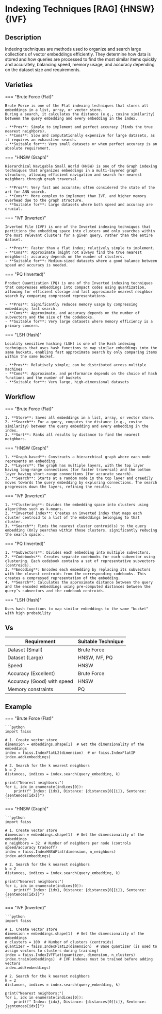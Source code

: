 # Indexing Techniques [RAG] {HNSW} {IVF}

## Description

Indexing techniques are methods used to organize and search large collections of vector embeddings efficiently.
They determine how data is stored and how queries are processed to find the most similar items quickly and accurately, balancing speed, memory usage, and accuracy depending on the dataset size and requirements.

## Varieties

=== "Brute Force (Flat)"

    Brute Force is one of the Flat indexing techniques that stores all embeddings in a list, array, or vector store.
    During a search, it calculates the distance (e.g., cosine similarity) between the query embedding and every embedding in the index.

    - **Pros**: Simple to implement and perfect accuracy (finds the true nearest neighbors).
    - **Cons**: Slow and computationally expensive for large datasets, as it requires an exhaustive search.
    - **Suitable for**: Very small datasets or when perfect accuracy is an absolute requirement.

=== "HNSW (Graph)"

    Hierarchical Navigable Small World (HNSW) is one of the Graph indexing techniques that organizes embeddings in a multi-layered graph structure, allowing efficient navigation and search for nearest neighbors through graph traversal.

    - **Pros**: Very fast and accurate; often considered the state of the art for ANN search.
    - **Cons**: More complex to implement than IVF, and higher memory overhead due to the graph structure.
    - **Suitable for**: Large datasets where both speed and accuracy are crucial.

=== "IVF (Inverted)"

    Inverted File (IVF) is one of the Inverted indexing techniques that partitions the embedding space into clusters and only searches within the most relevant clusters for a given query, rather than the entire dataset.

    - **Pros**: Faster than a flat index; relatively simple to implement.
    - **Cons**: Approximate (might not always find the true nearest neighbors); accuracy depends on the number of clusters.
    - **Suitable for**: Medium-sized datasets where a good balance between speed and accuracy is needed.

=== "PQ (Inverted)"

    Product Quantization (PQ) is one of the Inverted indexing techniques that compresses embeddings into compact codes using quantization, allowing for efficient storage and fast approximate nearest neighbor search by comparing compressed representations.

    - **Pros**: Significantly reduces memory usage by compressing embeddings; fast search.
    - **Cons**: Approximate, and accuracy depends on the number of subvectors and the size of the codebooks.
    - **Suitable for**: Very large datasets where memory efficiency is a primary concern.

=== "LSH (Hash)"

    Locality sensitive hashing (LSH) is one of the Hash indexing techniques that uses hash functions to map similar embeddings into the same buckets, enabling fast approximate search by only comparing items within the same bucket.

    - **Pros**: Relatively simple; can be distributed across multiple machines
    - **Cons**: Approximate, and performance depends on the choice of hash functions and the number of buckets
    - **Suitable for**: Very large, high-dimensional datasets

## Workflow

=== "Brute Force (Flat)"

    1. **Store**: Saves all embeddings in a list, array, or vector store.
    2. **Search**: For a query, computes the distance (e.g., cosine similarity) between the query embedding and every embedding in the index.
    3. **Sort**: Ranks all results by distance to find the nearest neighbors.

=== "HNSW (Graph)"

    1. **Graph-based**: Constructs a hierarchical graph where each node represents an embedding.
    2. **Layers**: The graph has multiple layers, with the top layer having long-range connections (for faster traversal) and the bottom layer having short-range connections (for accurate search).
    3. **Search**: Starts at a random node in the top layer and greedily moves towards the query embedding by exploring connections. The search progresses down the layers, refining the results.

=== "IVF (Inverted)"

    1. **Clustering**: Divides the embedding space into clusters using algorithms such as k-means.
    2. **Inverted index**: Creates an inverted index that maps each cluster centroid to a list of the embeddings belonging to that cluster.
    3. **Search**: Finds the nearest cluster centroid(s) to the query embedding (Only searches within those clusters, significantly reducing the search space).

=== "PQ (Inverted)"

    1. **Subvectors**: Divides each embedding into multiple subvectors.
    2. **Codebooks**: Creates separate codebooks for each subvector using clustering. Each codebook contains a set of representative subvectors (centroids).
    3. **Encoding**: Encodes each embedding by replacing its subvectors with the closest centroids from the corresponding codebooks. This creates a compressed representation of the embedding.
    4. **Search**: Calculates the approximate distance between the query and the encoded embeddings using pre-computed distances between the query’s subvectors and the codebook centroids.

=== "LSH (Hash)"

    Uses hash functions to map similar embeddings to the same "bucket" with high probability

## Vs

| Requirement                | Suitable Technique |
| -------------------------- | ------------------ |
| Dataset (Small)            | Brute Force        |
| Dataset (Large)            | HNSW, IVF, PQ      |
| Speed                      | HNSW               |
| Accuracy (Excellent)       | Brute Force        |
| Accuracy (Good) with speed | HNSW               |
| Memory constraints         | PQ                 |

## Example

=== "Brute Force (Flat)"

    ```python
    import faiss

    # 1. Create vector store
    dimension = embeddings.shape[1]  # Get the dimensionality of the embeddings
    index = faiss.IndexFlatL2(dimension)  # or faiss.IndexFlatIP
    index.add(embeddings)

    # 2. Search for the k nearest neighbors
    k = 2
    distances, indices = index.search(query_embedding, k)

    print("Nearest neighbors:")
    for i, idx in enumerate(indices[0]):
        print(f" Index: {idx}, Distance: {distances[0][i]}, Sentence: {sentences[idx]}")
    ```

=== "HNSW (Graph)"

    ```python
    import faiss

    # 1. Create vector store
    dimension = embeddings.shape[1]  # Get the dimensionality of the embeddings
    n_neighbors = 32  # Number of neighbors per node (controls speed/accuracy tradeoff)
    index = faiss.IndexHNSWFlat(dimension, n_neighbors)
    index.add(embeddings)

    # 2. Search for the k nearest neighbors
    k = 2
    distances, indices = index.search(query_embedding, k)

    print("Nearest neighbors:")
    for i, idx in enumerate(indices[0]):
        print(f" Index: {idx}, Distance: {distances[0][i]}, Sentence: {sentences[idx]}")
    ```

=== "IVF (Inverted)"

    ```python
    import faiss

    # 1. Create vector store
    dimension = embeddings.shape[1]  # Get the dimensionality of the embeddings
    n_clusters = 100  # Number of clusters (centroids)
    quantizer = faiss.IndexFlatL2(dimension)  # Base quantizer (is used to assign vectors to clusters during training)
    index = faiss.IndexIVFFlat(quantizer, dimension, n_clusters)
    index.train(embeddings)  # IVF indexes must be trained before adding vectors
    index.add(embeddings)

    # 2. Search for the k nearest neighbors
    k = 2
    distances, indices = index.search(query_embedding, k)

    print("Nearest neighbors:")
    for i, idx in enumerate(indices[0]):
        print(f" Index: {idx}, Distance: {distances[0][i]}, Sentence: {sentences[idx]}")
    ```
